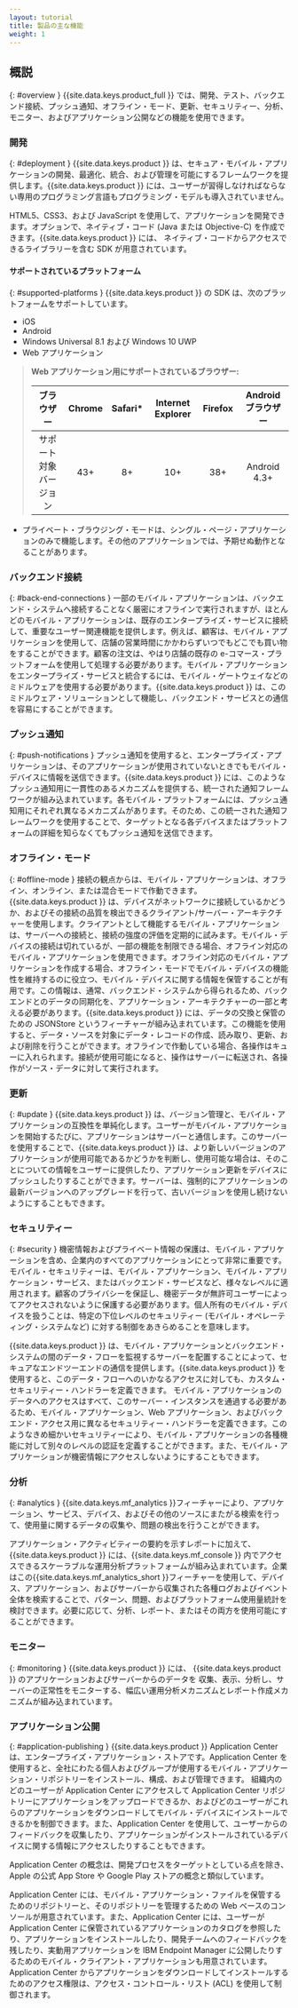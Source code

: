 ```yaml
---
layout: tutorial
title: 製品の主な機能
weight: 1
---
```

<!-- NLS_CHARSET=UTF-8 -->
## 概説
{: #overview }
{{site.data.keys.product_full }} では、開発、テスト、バックエンド接続、プッシュ通知、オフライン・モード、更新、セキュリティー、分析、モニター、およびアプリケーション公開などの機能を使用できます。

### 開発
{: #deployment }
{{site.data.keys.product }} は、セキュア・モバイル・アプリケーションの開発、最適化、統合、および管理を可能にするフレームワークを提供します。{{site.data.keys.product }} には、ユーザーが習得しなければならない専用のプログラミング言語もプログラミング・モデルも導入されていません。

HTML5、CSS3、および JavaScript を使用して、アプリケーションを開発できます。オプションで、ネイティブ・コード  (Java または Objective-C) を作成できます。{{site.data.keys.product }} には、
ネイティブ・コードからアクセスできるライブラリーを含む SDK が用意されています。

#### サポートされているプラットフォーム
{: #supported-platforms }
{{site.data.keys.product }} の SDK は、次のプラットフォームをサポートしています。

* iOS
* Android
* Windows Universal 8.1 および Windows 10 UWP
* Web アプリケーション

> **Web アプリケーション用にサポートされているブラウザー:**
> 
> |       ブラウザー       | Chrome | Safari* | Internet Explorer | Firefox | Android ブラウザー |
> |:-----------------:|:------:|:-------:|:-----------------:|:-------:|:---------------:|
> | サポート対象バージョン |   43+  |    8+   |        10+        |   38+   |    Android 4.3+    |

* プライベート・ブラウジング・モードは、シングル・ページ・アプリケーションのみで機能します。その他のアプリケーションでは、予期せぬ動作となることがあります。

### バックエンド接続
{: #back-end-connections }
一部のモバイル・アプリケーションは、バックエンド・システムへ接続することなく厳密にオフラインで実行されますが、ほとんどのモバイル・アプリケーションは、既存のエンタープライズ・サービスに接続して、重要なユーザー関連機能を提供します。例えば、顧客は、モバイル・アプリケーションを使用して、店舗の営業時間にかかわらずいつでもどこでも買い物をすることができます。顧客の注文は、やはり店舗の既存の e-コマース・プラットフォームを使用して処理する必要があります。モバイル・アプリケーションをエンタープライズ・サービスと統合するには、モバイル・ゲートウェイなどのミドルウェアを使用する必要があります。{{site.data.keys.product }} は、このミドルウェア・ソリューションとして機能し、バックエンド・サービスとの通信を容易にすることができます。

### プッシュ通知
{: #push-notifications }
プッシュ通知を使用すると、エンタープライズ・アプリケーションは、そのアプリケーションが使用されていないときでもモバイル・デバイスに情報を送信できます。{{site.data.keys.product }} には、このようなプッシュ通知用に一貫性のあるメカニズムを提供する、統一された通知フレームワークが組み込まれています。各モバイル・プラットフォームには、プッシュ通知用にそれぞれ異なるメカニズムがあります。そのため、この統一された通知フレームワークを使用することで、ターゲットとなる各デバイスまたはプラットフォームの詳細を知らなくてもプッシュ通知を送信できます。

### オフライン・モード
{: #offline-mode }
接続の観点からは、モバイル・アプリケーションは、オフライン、オンライン、または混合モードで作動できます。{{site.data.keys.product }} は、デバイスがネットワークに接続しているかどうか、およびその接続の品質を検出できるクライアント/サーバー・アーキテクチャーを使用します。クライアントとして機能するモバイル・アプリケーションは、サーバーへの接続と、接続の強度の評価を定期的に試みます。モバイル・デバイスの接続は切れているが、一部の機能を制限できる場合、オフライン対応のモバイル・アプリケーションを使用できます。オフライン対応のモバイル・アプリケーションを作成する場合、オフライン・モードでモバイル・デバイスの機能性を維持するのに役立つ、モバイル・デバイスに関する情報を保管することが有用です。この情報は、通常、バックエンド・システムから得られるため、バックエンドとのデータの同期化を、アプリケーション・アーキテクチャーの一部と考える必要があります。{{site.data.keys.product }} には、データの交換と保管のための JSONStore というフィーチャーが組み込まれています。この機能を使用すると、データ・ソースを対象にデータ・レコードの作成、読み取り、更新、および削除を行うことができます。オフラインで作動している場合、各操作はキューに入れられます。接続が使用可能になると、操作はサーバーに転送され、各操作がソース・データに対して実行されます。

### 更新
{: #update }
{{site.data.keys.product }} は、バージョン管理と、モバイル・アプリケーションの互換性を単純化します。ユーザーがモバイル・アプリケーションを開始するたびに、アプリケーションはサーバーと通信します。このサーバーを使用することで、{{site.data.keys.product }} は、より新しいバージョンのアプリケーションが使用可能であるかどうかを判断し、使用可能な場合は、そのことについての情報をユーザーに提供したり、アプリケーション更新をデバイスにプッシュしたりすることができます。サーバーは、強制的にアプリケーションの最新バージョンへのアップグレードを行って、古いバージョンを使用し続けないようにすることもできます。

### セキュリティー
{: #security }
機密情報およびプライベート情報の保護は、モバイル・アプリケーションを含め、企業内のすべてのアプリケーションにとって非常に重要です。モバイル・セキュリティーは、モバイル・アプリケーション、モバイル・アプリケーション・サービス、またはバックエンド・サービスなど、様々なレベルに適用されます。顧客のプライバシーを保証し、機密データが無許可ユーザーによってアクセスされないように保護する必要があります。個人所有のモバイル・デバイスを扱うことは、特定の下位レベルのセキュリティー (モバイル・オペレーティング・システムなど) に対する制御をあきらめることを意味します。

{{site.data.keys.product }} は、モバイル・アプリケーションとバックエンド・システムの間のデータ・フローを監視するサーバーを配置することによって、セキュアなエンドツーエンドの通信を提供します。{{site.data.keys.product }} を使用すると、このデータ・フローへのいかなるアクセスに対しても、カスタム・セキュリティー・ハンドラーを定義できます。
モバイル・アプリケーションのデータへのアクセスはすべて、このサーバー・インスタンスを通過する必要があるため、モバイル・アプリケーション、Web アプリケーション、およびバックエンド・アクセス用に異なるセキュリティー・ハンドラーを定義できます。このようなきめ細かいセキュリティーにより、モバイル・アプリケーションの各種機能に対して別々のレベルの認証を定義することができます。また、モバイル・アプリケーションが機密情報にアクセスしないようにすることもできます。

### 分析
{: #analytics }
{{site.data.keys.mf_analytics }}フィーチャーにより、アプリケーション、サービス、デバイス、およびその他のソースにまたがる検索を行って、使用量に関するデータの収集や、問題の検出を行うことができます。

アプリケーション・アクティビティーの要約を示すレポートに加えて、{{site.data.keys.product }} には、{{site.data.keys.mf_console }} 内でアクセスできるスケーラブルな運用分析プラットフォームが組み込まれています。企業はこの{{site.data.keys.mf_analytics_short }}フィーチャーを使用して、デバイス、アプリケーション、およびサーバーから収集された各種ログおよびイベント全体を検索することで、パターン、問題、およびプラットフォーム使用量統計を検討できます。必要に応じて、分析、レポート、またはその両方を使用可能にすることができます。

### モニター
{: #monitoring }
{{site.data.keys.product }} には、
{{site.data.keys.product }}  のアプリケーションおよびサーバーからのデータを
収集、表示、分析し、サーバーの正常性をモニターする、幅広い運用分析メカニズムとレポート作成メカニズムが組み込まれています。

### アプリケーション公開
{: #application-publishing }
{{site.data.keys.product }} Application Center は、エンタープライズ・アプリケーション・ストアです。Application Center を使用すると、全社にわたる個人およびグループが使用するモバイル・アプリケーション・リポジトリーをインストール、構成、および管理できます。
組織内のどのユーザーが Application Center にアクセスして Application Center リポジトリーにアプリケーションをアップロードできるか、およびどのユーザーがこれらのアプリケーションをダウンロードしてモバイル・デバイスにインストールできるかを制御できます。また、Application Center を使用して、ユーザーからのフィードバックを収集したり、アプリケーションがインストールされているデバイスに関する情報にアクセスしたりすることもできます。

Application Center の概念は、開発プロセスをターゲットとしている点を除き、Apple の公式 App Store や Google Play ストアの概念と類似しています。

Application Center には、モバイル・アプリケーション・ファイルを保管するためのリポジトリーと、そのリポジトリーを管理するための Web ベースのコンソールが用意されています。また、Application Center には、ユーザーが Application Center に保管されているアプリケーションのカタログを参照したり、アプリケーションをインストールしたり、開発チームへのフィードバックを残したり、実動用アプリケーションを IBM Endpoint Manager に公開したりするためのモバイル・クライアント・アプリケーションも用意されています。Application Center からアプリケーションをダウンロードしてインストールするためのアクセス権限は、アクセス・コントロール・リスト (ACL) を使用して制御されます。
